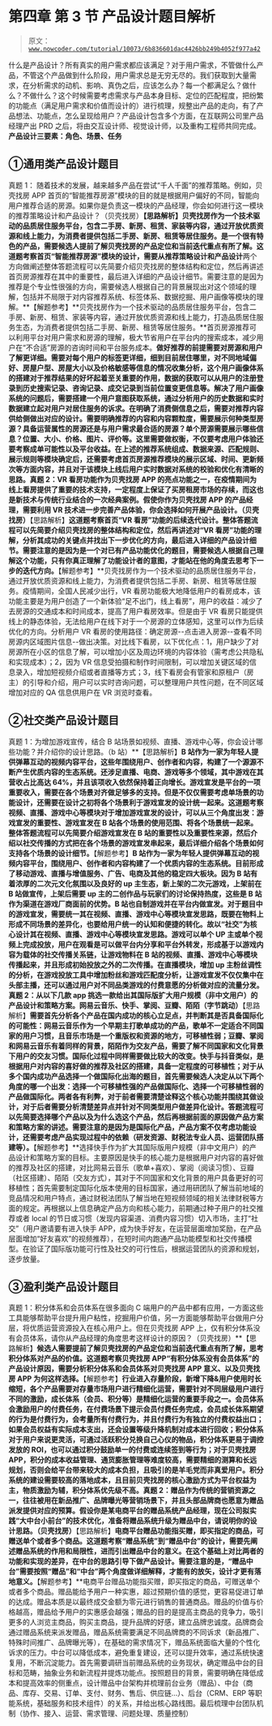 # 第四章 第 3 节 产品设计题目解析

> 原文：[`www.nowcoder.com/tutorial/10073/6b836601dac4426bb249b4052f977a42`](https://www.nowcoder.com/tutorial/10073/6b836601dac4426bb249b4052f977a42)

什么是产品设计？所有真实的用户需求都应该满足？对于用户需求，不管做什么产品，不管这个产品做到什么阶段，用户需求总是无穷无尽的。我们获取到大量需求，在分析需求的动机、影响、真伪之后，应该怎么办？每一个都满足么？做什么？不做什么？这个时候需要考虑需求与产品本身目标、定位的匹配程度，把纷繁的功能点（满足用户需求和价值而设计的）进行梳理，规整出产品的走向，有了产品想法、功能点，怎么呈现给用户？产品设计包含多个方面，在互联网公司里产品经理产出 PRD 之后，将由交互设计师、视觉设计师，以及重构工程师共同完成。**产品设计三要素：角色、场景、任务**

## ①通用类产品设计题目

真题 1： 随着技术的发展，越来越多产品在尝试“千人千面”的推荐策略。例如，贝壳找房 APP 首页的“智能推荐房源”模块的目的就是根据用户偏好的不同，智能向用户推荐合适的房源。如果你是负责这一模块的产品经理，你会如何进行这一模块的推荐策略设计和产品设计？（贝壳找房）**【思路解析】**贝壳找房作为一个技术驱动的品质居住服务平台，包含二手房、新房、租赁、家装等内容，通过开放优质资源和线上能力，为消费者提供包括二手房、新房、租赁等居住服务。是一个很有特色的产品，需要候选人提前了解贝壳找房的产品定位和当前迭代重点有所了解。这道题考察首页“智能推荐房源”模块的设计，需要从**推荐策略设计和产品设计**两个方向做阐述整体答题流程可以先简要介绍贝壳找房的整体结构和定位，然后再讲述首页房源推荐在其中的重要性，最后进入详细的产品设计细节。需要注意的是因为推荐是个专业性很强的方向，需要候选人根据自己的背景展现出对这个领域的理解，包括并不局限于对内容推荐系统、标签体系、数据挖掘、用户画像等模块的理解。**【解题参考】**贝壳找房作为一个技术驱动的品质居住服务平台，包含二手房、新房、租赁、家装等内容，通过开放优质资源和线上能力，打造品质居住服务生态，为消费者提供包括二手房、新房、租赁等居住服务。**首页房源推荐可以利用平台对用户需求和房源的理解，极大节省用户在平台内的搜索成本，减少用户在“不合适”房源的咨询时间和平台服务成本。**做好推荐的前提需要对房源和用户了解更详细。需要对每个用户的标签更详细，细到目前居住哪里，对不同地域偏好、房屋户型、房屋大小以及价格敏感等信息的情况收集分析，这个用户画像体系的搭建对于推荐结果的好坏起着至关重要的作用，数据的获取可以从用户的注册登录到历史搜索记录、咨询记录、成交记录到当前位置变更信息等。解决了用户画像系统的问题后，需要搭建一个用户意图获取系统，通过分析用户的历史数据和实时数据建立起对用户对居住服务的诉求。在明确了消费侧信息之后，需要对推荐内容供给侧做出对应的设计。需要明确推荐的内容和内容颗粒度，需要展示何种类型房源？具备运营属性的房源还是与用户需求最合适的房源？单个房源需要展示哪些信息？位置、大小、价格、图片、评价等。这里需要做权衡，不仅要考虑用户体验还要考察成单可能性以及平台收益。在上述的推荐系统组成、数据来源、匹配规则、展示规则等模块确定后，还需要考虑首页房源推荐模块的展示区域、时间、更新频次等方面内容，并且对于该模块上线后用户实时数据对系统的校验和优化有清晰的思路。真题 2：VR 看房功能作为贝壳找房 APP 的亮点功能之一，在疫情期间为线上看房提供了重要的技术支持，一定程度上保证了买房租房市场的存续，而这也是新技术与传统行业结合的一次经典案例。假使你作为贝壳找房 APP 的产品经理，需要利用 VR 技术进一步完善产品体验，你会选择如何开展产品设计。（贝壳找房）**【思路解析】**这道题考察首页“VR 看房”功能的后续迭代设计。整体答题流程可以先简要介绍贝壳找房的整体结构和定位，然后再讲述对“VR 看房”功能的理解，分析其成功的关键点并找出下一步优化的方向，最后进入详细的产品设计细节。需要注意的是因为是一个对已有产品功能优化的题目，需要候选人根据自己理解这个功能，只有你真正理解了功能设计者的意图，才能站在他的角度去思考下一步的迭代方向。**【解题参考】**贝壳找房作为一个技术驱动的品质居住服务平台，通过开放优质资源和线上能力，为消费者提供包括二手房、新房、租赁等居住服务。疫情期间，全国人民减少出行，VR 看房功能极大地降低用户的看房成本，该功能主要是为用户创造了一个新体验“足不出门，线上看房”，用户的收益：减少了去房源的交通成本和时间成本，提高了用户看房效率。但是由于 VR 看房只能提供线上的静态体验，无法给用户在线下对于一个房源的立体感知，这里可以作为后续优化的方向。分析用户 VR 看房的使用路径：确定房源--点击进入房源--查看不同房源内区域图片信息--做出决策。对比线下看房，以下优化点：1，用户缺少了对房源所在小区的信息了解，可以增加小区及周边环境的内容体验（需考虑公共隐私和实现成本）；2，因为 VR 信息受拍摄和制作时间限制，可以增加关键区域的信息录入，增加短视频介绍或者直播等方式；3，线下看房会有管家和原租户（房主）的引导和介绍，用户可以实时咨询问题，可以整理用户共性问题，在不同区域增加对应的 QA 信息供用户在 VR 浏览时查看。

## ②社交类产品设计题目

真题 1：为增加游戏宣传，结合 B 站场景如视频、直播、游戏中心等，你会设计哪些功能？并介绍你的设计思路。（b 站）**【思路解析】**B 站作为一家为年轻人提供弹幕互动的视频内容平台，这些年围绕用户、创作者和内容，构建了一个源源不断产生优质内容的生态系统。还涉足直播、电商、游戏等多个领域，其中游戏在其营收占比高达 64%，并且该项收入依然保持着正向增长。游戏宣发是平台的一项重要收入，需要在各个场景对齐做足够多的支持。但是不仅仅需要考虑单场景的功能设计，还需要在设计之初将各个场景利于游戏宣发的设计统一起来。这道题考察视频、直播、游戏中心等模块对于增加游戏宣发的设计，可以从三个角度出发：**游戏宣发的重要性、游戏宣发在 B 站各个场景的使用范围、将各个场景统一起来**。整体答题流程可以先简要介绍游戏宣发在 B 站的重要性以及重要性来源，然后介绍以社交传播的方式把在各个场景的游戏宣发串起来，最后详细介绍各个场景如何支持各个场景的设计细节。**【解题参考】**B 站作为一家为年轻人提供弹幕互动的视频内容平台，围绕用户、创作者和内容构建了一个优质内容的生态系统。目前形成了移动游戏、直播与增值服务、广告、电商及其他的稳定四大板块。因为 B 站有着浓厚的二次元文化氛围以及良好的 up 主生态，新上架的二次元游戏，上架前在 B 站做宣传，上架后需要 up 主的二创作品与玩家们的讨论保持热度，这些是 B 站作为渠道在游戏厂商面前的优势。B 站也自制游戏并在平台内做宣发。对于题目中的游戏宣发，需要统一其在视频、直播、游戏中心等模块宣发思路，既要在物料上形成不同场景的差异化，也要给用户统一的认知和便捷的转化。故以“社交”为核心设计其在视频、直播、游戏中心等模块宣发思路。游戏可以单个 UP 主或单个视频上完成投放，用户在观看是可以做平台内分享和平台外转发，形成基于以游戏内容为载体的社交传播关系链，让游戏物料在 B 站的视频、直播、游戏中心等模块传播起来，并且形成初始投放之外的二次传播。在直播模块，增加 up 主粉丝调性的分析，在游戏投放工具中增加粉丝和游戏匹配度分析，让游戏宣发不仅仅集中在头部主播，还可以通过用户对不同品类游戏的付费意愿的分析做对应的流量分发。真题 2：从以下几款 app 挑选一款给出其国际版扩大用户规模（非中文用户）的产品设计和策略方案。网易云音乐、快手、掌阅、豆瓣、陌陌（字节跳动）**【思路解析】**需要首先分析各个产品在国内成功的核心立足点，并判断其是否具备国际化的可能性：网易云音乐作为一个早期主打歌单成功的产品，歌单不一定适合不同国家的用户习惯，且音乐市场是一个重版权和资源的地方，可移植性弱；豆瓣、掌阅和网易云音乐有着同样的背景，陌陌作为交友产品，需要了解不同国家和文化背景下用户的交友习惯。国际化过程中同样需要做比较大的改变。快手与抖音类似，是根据用户对内容的喜好做的推荐及社区的搭建，具备一定程度的可移植性；对于从多个国内成功产品选择一个做国际化出海的题目，首先需要候选人决定从以下两个角度的哪一个出发：选择一个可移植性强的产品做国际化、选择一个可移植性弱的产品做国际化。两者各有利弊，对于前者需要清楚诠释这个核心功能并围绕其做设计，对于后者需要分析清楚差异点并针对不同类型用户做差异化设计。答题流程可以先简要选择哪个产品以及为什么选这个产品，然后再根据前面的原因做产品方案和策略方案的讲述。需要注意的是因为是国际化产品，产品方案不仅考虑功能设计，还需要考虑产品实现过程中的依赖（研发资源、财税法专业人员、运营团队搭建等）。**【解题参考】**选择快手作为扩大其国际版用户规模（非中文用户）的产品设计和策略方案的目标。主要原因是快手的核心能力是根据用户对内容的喜好做的推荐及社区的搭建，对比网易云音乐（歌单+喜欢）、掌阅（阅读习惯）、豆瓣（社区搭建）、陌陌（交友方式），其对于不同国家和文化背景的用户具备更好的可移植性；首先需要制定国际化版本使用的目标国家，通过用研团队了解当前地域的竞品情况和用户特点，通过财税法团队了解当地在短视频领域的相关法律财税等方面的规定。再根据以上信息确定产品方向和核心能力，前期通过种子用户的社交推荐或者 local 的节日或习惯（发现内容渠道、消费内容习惯）切入市场，主打“社交”（用户邀请要有进入快手 APP，成为快手好友，在运营层面增加奖励，在产品层面增加“好友喜欢”的视频推荐），在短时间内跑通产品功能模型和社交传播模型。在验证了国际版功能可行性及社交的可行性后，根据运营团队的资源和规划，逐步放量。

## ③盈利类产品设计题目

真题 1：积分体系和会员体系在很多面向 C 端用户的产品中都有应用，一方面这些工具能够帮助平台提升用户粘性，挖掘用户价值，另一方面能够帮助平台做用户分层，将优质运营资源投入在核心用户上。但在贝壳找房 APP 上，仅有积分体系没有会员体系，请你从产品经理的角度思考这样设计的原因？（贝壳找房）**【思路解析】**候选人需要提前了解贝壳找房的产品定位和当前迭代重点有所了解，思考积分体系对产品的价值。这道题考察贝壳找房 APP“有积分体系没有会员体系”的产品设计原因，需要分析积分体系和会员体系对贝壳找房 APP 意义、以及贝壳找房 APP 为何这样选择。**【解题参考】**行业进入存量阶段，新增下降&用户使用时长缩短，各个产品需要对存量市场用户进行精细化运营，需要针对不同层级用户进行不同的激励，成长体系（会员、积分等）是精细化运营的重要手段之一。会员体系会激励用户的付费任务，在付费场景下提示会员付费任务完成，会员成长体系期望的行为是付费行为，会考量所有付费行为，并且付费行为有独立的付费权益出口；如果会员权益有实际成本支出，还会设置等级升降机制对成本进行回收；积分体系对于用户来说更灵活，可通过活跃积分兑换自己心仪的物品，积分体系更易于调控发放的 ROI，也可以通过积分鼓励单一的付费或连续签到等行为；对于贝壳找房 APP，积分的成本收益管理、通货膨胀管理等难度较高，需要精细的测算和长远规划，否则会给平台带来较大的成本负担，且吸引的是羊毛党而非真爱用户。积分系统的建设需要较高的落地成本，且目前贝壳找房的核心激励方式为平台权益为主，物质激励为辅，积分体系优先级不高。真题 2：赠品作为传统的营销资源之一，往往被用在新品推广、品牌曝光等营销场景下，并且头部品牌商也愿意为赠品派发提供对应的预算。假设你是某电商平台的赠品系统产品经理，现在公司拟实践“大中台小前台”的技术优化，准备将赠品系统升级为赠品中台，请说明你的设计思路。（贝壳找房）**【思路解析】**电商平台赠品功能指买赠，即买指定的商品，可赠送单个或者多个商品。这道题考察“赠品系统”到“赠品中台”的设计，需要先阐述赠品系统的作用和局限性，进而引出赠品中台的意义。在这个基础上对比两者的功能和实现的差异，在中台的思路引导下做产品设计。需要注意的是，“赠品中台”需要按照“赠品”和“中台”两个角度做详细解释，才能有的放矢，设计才更有落地意义。**【解题参考】**电商平台赠品功能指买赠，即买指定的商品，可赠送单个或者多个商品。赠品能给予用户一种实惠，超过预期价值的感觉，更容易促进订单的达成。赠品本质是以最终成交金额为零元进行销售的普通商品。赠品的价值与价格越高，赠品给予用户的实惠感会越强；赠品的目的是提高主商品的竞争力，吸引更多的人浏览主商品，购买主商品，提升品牌的好感，建立品牌忠诚度。品牌商会通过赠品系统来派发赠品，赠品系统需要满足不同品牌商的不同诉求（新品推广、特殊时间推广、品牌曝光等），在基础的需求情况下，赠品系统面临大量的个性化诉求的压力。中台可以降低成本，避免重复建设，还可以提升效率，通过系统快速复用，不断沉淀能力。首先需要调研当前赠品系统的业务现状，确定赠品中台的目标和范畴，抽象业务和新流程并提炼功能点。按照题目的背景，需要明确在降低成本和提高效率的侧重点，设计赠品中台架构并梳理前台业务（赠品）、中台（商品、库存、交易、订单、支付、财务、售后、供应链...）、后台（CRM、ERP 等职能系统，基础服务和技术组件）的关系，并给出核心路线图。最后梳理中台团队机制（协作、接入、运营、需求管理、问题处理、质量控制）